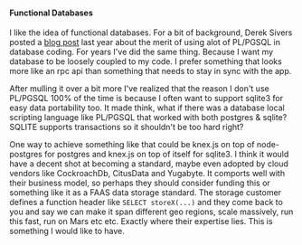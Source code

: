 #### Functional Databases

I like the idea of functional databases. For a bit of background, Derek Sivers posted a [blog post](https://sivers.org/pg2) last year about the merit of using alot of PL/PGSQL in database coding. For years I've did the same thing. Because I want my database to be loosely coupled to my code. I prefer something that looks more like an rpc api than something that needs to stay in sync with the app. 

After mulling it over a bit more I've realized that the reason I don't use PL/PGSQL 100% of the time is because I often want to support sqlite3 for easy data portability too. It made think, what if there was a database local scripting language like PL/PGSQL that worked with both postgres & sqlite? SQLITE supports transactions so it shouldn't be too hard right? 

One way to achieve something like that could be knex.js on top of node-postgres for postgres and knex.js on top of itself for sqlite3. I think it would have a decent shot at becoming a standard, maybe even adopted by cloud vendors like CockroachDb, CitusData and Yugabyte. It comports well with their business model, so perhaps they should consider funding this or something like it as a FAAS data storage standard. The storage customer defines a function header like `SELECT storeX(...)` and they come back to you and say we can make it span different geo regions, scale massively, run this fast, run on Mars etc etc. Exactly where their expertise lies. This is something I would like to have.


